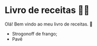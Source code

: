 # Livro de receitas :man_cook:

Olá! Bem vindo ao meu livro de receitas. :wave:

- Strogonoff de frango;
- Pavê